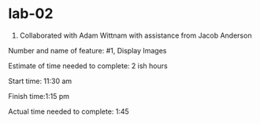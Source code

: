 # lab-02
1) Collaborated with Adam Wittnam with assistance from Jacob Anderson

Number and name of feature: #1, Display Images

Estimate of time needed to complete: 2 ish hours

Start time: 11:30 am

Finish time:1:15 pm

Actual time needed to complete: 1:45